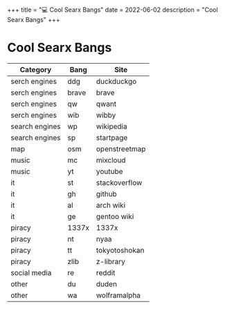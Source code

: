 +++
title = "💻 Cool Searx Bangs"
date = 2022-06-02
description = "Cool Searx Bangs"
+++

# Cool Searx Bangs

| Category       | Bang  | Site          |
|----------------|-------|---------------|
| serch engines  | ddg   | duckduckgo    |
| serch engines  | brave | brave         |
| serch engines  | qw    | qwant         |
| serch engines  | wib   | wibby         |
| search engines | wp    | wikipedia     |
| search engines | sp    | startpage     |
| map            | osm   | openstreetmap |
| music          | mc    | mixcloud      |
| music          | yt    | youtube       |
| it             | st    | stackoverflow |
| it             | gh    | github        |
| it             | al    | arch wiki     |
| it             | ge    | gentoo wiki   |
| piracy         | 1337x | 1337x         |
| piracy         | nt    | nyaa          |
| piracy         | tt    | tokyotoshokan |
| piracy         | zlib  | z-library     |
| social media   | re    | reddit        |
| other          | du    | duden         |
| other          | wa    | wolframalpha  |
